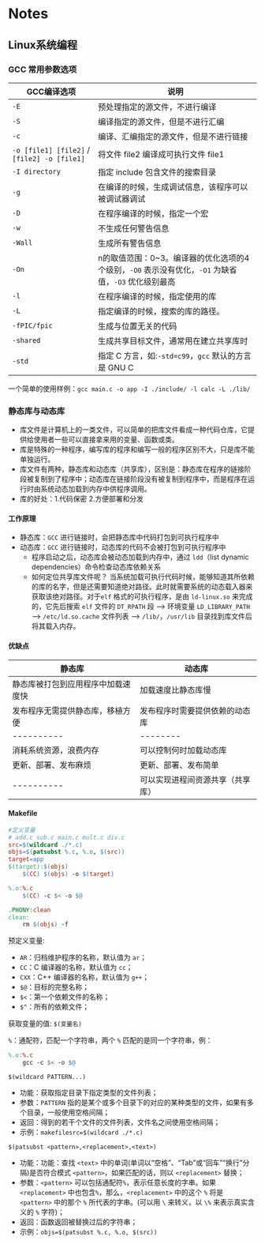 # Notes

## Linux系统编程

### GCC 常用参数选项

GCC编译选项                |   说明
-------------             |   ------------- 
`-E`                      |   预处理指定的源文件，不进行编译
`-S`                      |   编译指定的源文件，但是不进行汇编
`-c`                      |   编译、汇编指定的源文件，但是不进行链接
`-o [file1] [file2]` / `[file2] -o [file1]` |   将文件 file2 编译成可执行文件 file1
`-I directory`            |   指定 include 包含文件的搜索目录
`-g`                      |   在编译的时候，生成调试信息，该程序可以被调试器调试
`-D`                      |   在程序编译的时候，指定一个宏
`-w`                      |   不生成任何警告信息
`-Wall`                   |   生成所有警告信息
`-On`                     |   n的取值范围：0~3。编译器的优化选项的4个级别，`-O0` 表示没有优化，`-O1` 为缺省值，`-O3` 优化级别最高
`-l`                      |   在程序编译的时候，指定使用的库
`-L`                      |   指定编译的时候，搜索的库的路径。
`-fPIC/fpic`              |   生成与位置无关的代码
`-shared`                 |   生成共享目标文件，通常用在建立共享库时
`-std`                    |   指定 C 方言，如:`-std=c99`，`gcc` 默认的方言是 GNU C

一个简单的使用样例：`gcc main.c -o app -I ./include/ -l calc -L ./lib/`

### 静态库与动态库

- 库文件是计算机上的一类文件，可以简单的把库文件看成一种代码仓库，它提供给使用者一些可以直接拿来用的变量、函数或类。
- 库是特殊的一种程序，编写库的程序和编写一般的程序区别不大，只是库不能单独运行。
- 库文件有两种，静态库和动态库（共享库），区别是：静态库在程序的链接阶段被复制到了程序中；动态库在链接阶段没有被复制到程序中，而是程序在运行时由系统动态加载到内存中供程序调用。
- 库的好处：1.代码保密 2.方便部署和分发

#### 工作原理

- 静态库：`GCC` 进行链接时，会把静态库中代码打包到可执行程序中
- 动态库：`GCC` 进行链接时，动态库的代码不会被打包到可执行程序中
  - 程序启动之后，动态库会被动态加载到内存中，通过 `ldd`（list dynamic dependencies）命令检查动态库依赖关系
  - 如何定位共享库文件呢？
当系统加载可执行代码时候，能够知道其所依赖的库的名字，但是还需要知道绝对路径。此时就需要系统的动态载入器来获取该绝对路径。对于`elf` 格式的可执行程序，是由 `ld-linux.so` 来完成的，它先后搜索 `elf` 文件的 `DT_RPATH` 段 ——> 环境变量 `LD_LIBRARY_PATH` ——> `/etc/ld.so.cache` 文件列表 ——> `/lib/`，`/usr/lib` 目录找到库文件后将其载入内存。

#### 优缺点

静态库                                    |   动态库
----------                               |   --------
静态库被打包到应用程序中加载速度快          |   加载速度比静态库慢
发布程序无需提供静态库，移植方便            |   发布程序时需要提供依赖的动态库
----------                               |   --------
消耗系统资源，浪费内存                     |   可以控制何时加载动态库
更新、部署、发布麻烦                       |   更新、部署、发布简单
----------                               |   可以实现进程间资源共享（共享库）

#### Makefile

```makefile
#定义变量
# add.c sub.c main.c mult.c div.c
src=$(wildcard ./*.c)
objs=$(patsubst %.c, %.o, $(src))
target=app
$(target):$(objs)
    $(CC) $(objs) -o $(target)

%.o:%.c
    $(CC) -c $< -o $@

.PHONY:clean
clean:
    rm $(objs) -f
```

预定义变量:

- `AR`：归档维护程序的名称，默认值为 `ar`；
- `CC`：C 编译器的名称，默认值为 `cc`；
- `CXX`：C++ 编译器的名称，默认值为 `g++`；
- `$@`：目标的完整名称；
- `$<`：第一个依赖文件的名称；
- `$^`：所有的依赖文件；

获取变量的值: `$(变量名)`

`%`：通配符，匹配一个字符串，两个 `%` 匹配的是同一个字符串，例：

```makefile
%.o:%.c
    gcc -c $< -o $@
```

`$(wildcard PATTERN...)`

- 功能：获取指定目录下指定类型的文件列表；
- 参数：`PATTERN` 指的是某个或多个目录下的对应的某种类型的文件，如果有多个目录，一般使用空格间隔；
- 返回：得到的若干个文件的文件列表，文件名之间使用空格间隔；
- 示例：`makefilesrc=$(wildcard ./*.c)`

`$(patsubst <pattern>,<replacement>,<text>)`

- 功能：功能：查找 `<text>` 中的单词(单词以“空格”、“Tab”或“回车”“换行”分隔)是否符合模式 `<pattern>`，如果匹配的话，则以 `<replacement>` 替换；
- 参数：`<pattern>` 可以包括通配符`%`，表示任意长度的字串。如果 `<replacement>` 中也包含`%`，那么，`<replacement>` 中的这个 `%` 将是 `<pattern>` 中的那个 `%` 所代表的字串。(可以用 `\` 来转义，以 `\%` 来表示真实含义的 `%` 字符)；
- 返回：函数返回被替换过后的字符串；
- 示例：`objs=$(patsubst %.c, %.o, $(src))`

